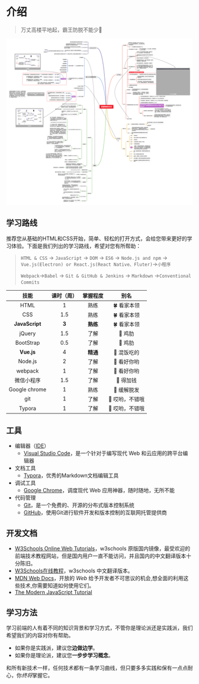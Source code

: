 # 介绍

> 万丈高楼平地起，霸王防脱不能少🌻

![fed-knowledge](./img/fed-knowledge.png)

## 学习路线

推荐您从基础的HTML和CSS开始，简单、轻松的打开方式，会给您带来更好的学习体验。下面是我们列出的学习路线，希望对您有所帮助：

> `HTML & CSS` -> `JavaScript` -> `DOM` -> `ES6` -> `Node.js and npm` -> `Vue.js(Electron) or React.js(React Native、Fluter)`->`小程序`
>
> `Webpack`->`Babel` -> `Git & GitHub & Jenkins` -> `Markdown` ->`Conventional Commits`

| 技能           | 课时（周） | 掌握程度 | 别名           |
|     :----:     |   :----:   | :----: | :----: |
| HTML           | 1          | 熟练     | 🍀 看家本领     |
| CSS            | 1.5        | 熟练     | 🍀 看家本领     |
| **JavaScript** | **3**      | **熟练** | 🍀 看家本领     |
| jQuery         | 1.5        | 了解     | 📗 鸡肋         |
| BootStrap      | 0.5        | 了解     | 📗 鸡肋         |
| **Vue.js**     | 4          | **精通** | 🎉 混饭吃的     |
| Node.js        | 2          | 了解     | 💪 看好你哟     |
| webpack        | 1          | 了解     | 💪 看好你哟     |
| 微信小程序     | 1.5        | 了解     | 🌸 得加钱       |
| Google chrome  | 1          | 熟练     | 🤔 缓解脱发     |
| git            | 1          | 了解     | 🥇 哎哟，不错哦 |
| Typora         | 1          | 了解     | 🥇 哎哟，不错哦 |

## 工具

* 编辑器（[IDE](https://baike.baidu.com/item/集成开发环境/298524)）
  * [Visual Studio Code](https://code.visualstudio.com/)，是一个针对于编写现代 Web 和云应用的跨平台编辑器
* 文档工具
  * [Typora](https://www.typora.io/)，优秀的Markdown文档编辑工具
* 调试工具
  * [Google Chrome](https://www.google.cn/intl/zh-CN/chrome/)，调度现代 Web 应用神器，随时随地，无所不能
* 代码管理
  * [Git](https://git-scm.com/)，是一个免费的、开源的分布式版本控制系统
  * [GitHub](https://github.com/)，使用Git进行软件开发和版本控制的互联网托管提供商

## 开发文档

* [W3Schools Online Web Tutorials](https://www.quanzhanketang.com/)，w3schools 原版国内镜像，最受欢迎的前端技术教程网站，但是国内用户一直不能访问，并且国内的中文翻译版本十分陈旧。
* [W3Schools在线教程](https://www.w3school.com.cn/)，w3schools 中文翻译版本。
* [MDN Web Docs](https://developer.mozilla.org/)，开放的 *Web* 给予开发者不可思议的机会,想全面的利用这些技术,你需要知道如何使用它们。
* [The Modern JavaScript Tutorial](https://javascript.info/)



## 学习方法

学习前端的人有着不同的知识背景和学习方式，不管你是理论派还是实践派，我们希望我们的内容对你有帮助。

- 如果你是实践派，建议您**边做边学**。
- 如果你是理论派，建议您**一步步学习概念**。

和所有新技术一样，任何技术都有一条学习曲线，但只要多多实践和保有一点点耐心，你*终将*掌握它。

### 